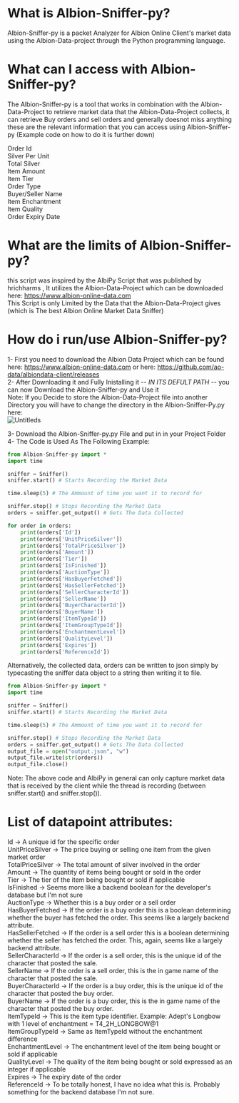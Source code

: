 # What is Albion-Sniffer-py?
Albion-Sniffer-py is a packet Analyzer for Albion Online Client's market data using the Albion-Data-project through the Python programming language.

# What can I access with Albion-Sniffer-py?
The Albion-Sniffer-py is a tool that works in combination with the Albion-Data-Project to retrieve market data that the Albion-Data-Project collects, it can retrieve Buy orders and sell orders and generally doesnot miss anything<br />
these are the relevant information that you can access using Albion-Sniffer-py (Example code on how to do it is further down)<br />

Order Id <br />
Silver Per Unit <br />
Total Silver <br />
Item Amount <br />
Item Tier <br />
Order Type <br />
Buyer/Seller Name <br />
Item Enchantment <br />
Item Quality <br />
Order Expiry Date <br />


# What are the limits of Albion-Sniffer-py?
this script was inspired by the AlbiPy Script that was published by hrichharms , It utilizes the Albion-Data-Project which can be downloaded here: https://www.albion-online-data.com <br />
This Script is only Limited by the Data that the Albion-Data-Project gives (which is The best Albion Online Market Data Sniffer) <br />

# How do i run/use Albion-Sniffer-py?
1- First you need to download the Albion Data Project which can be found here: https://www.albion-online-data.com or here: https://github.com/ao-data/albiondata-client/releases <br />
2- After Downloading it and Fully Inistalling it -- *IN ITS DEFULT PATH* -- you can now Download the Albion-Sniffer-py and Use it <br />
Note: If you Decide to store the Albion-Data-Project file into another Directory you will have to change the directory in the Albion-Sniffer-Py.py here: <br />
![Untitleds](https://github.com/user-attachments/assets/b15e260e-9396-40a0-9f52-1b90c425e22d)

3- Download the Albion-Sniffer-py.py File and put in in your Project Folder <br />
4- The Code is Used As The Following Example: <br />
```python
from Albion-Sniffer-py import *
import time

sniffer = Sniffer()
sniffer.start() # Starts Recording the Market Data

time.sleep(5) # The Ammount of time you want it to record for

sniffer.stop() # Stops Recording the Market Data
orders = sniffer.get_output() # Gets The Data Collected

for order in orders:
    print(orders['Id'])
    print(orders['UnitPriceSilver'])
    print(orders['TotalPriceSilver'])
    print(orders['Amount'])
    print(orders['Tier'])
    print(orders['IsFinished'])
    print(orders['AuctionType'])
    print(orders['HasBuyerFetched'])
    print(orders['HasSellerFetched'])
    print(orders['SellerCharacterId'])
    print(orders['SellerName'])
    print(orders['BuyerCharacterId'])
    print(orders['BuyerName'])
    print(orders['ItemTypeId'])
    print(orders['ItemGroupTypeId'])
    print(orders['EnchantmentLevel'])
    print(orders['QualityLevel'])
    print(orders['Expires'])
    print(orders['ReferenceId'])
```

Alternatively, the collected data, orders can be written to json simply by typecasting the sniffer data object to a string then writing it to file. <br />

```python
from Albion-Sniffer-py import *
import time

sniffer = Sniffer()
sniffer.start() # Starts Recording the Market Data

time.sleep(5) # The Ammount of time you want it to record for

sniffer.stop() # Stops Recording the Market Data
orders = sniffer.get_output() # Gets The Data Collected
output_file = open("output.json", "w")
output_file.write(str(orders))
output_file.close()
```
Note: The above code and AlbiPy in general can only capture market data that is received by the client while the thread is recording (between sniffer.start() and sniffer.stop()).

# List of datapoint attributes:
Id -> A unique id for the specific order <br />
UnitPriceSilver -> The price buying or selling one item from the given market order <br />
TotalPriceSilver -> The total amount of silver involved in the order <br />
Amount -> The quantity of items being bought or sold in the order <br />
Tier -> The tier of the item being bought or sold if applicable <br />
IsFinished -> Seems more like a backend boolean for the developer's database but I'm not sure <br />
AuctionType -> Whether this is a buy order or a sell order <br />
HasBuyerFetched -> If the order is a buy order this is a boolean determining whether the buyer has fetched the order. This seems like a largely backend attribute. <br />
HasSellerFetched -> If the order is a sell order this is a boolean determining whether the seller has fetched the order. This, again, seems like a largely backend attribute. <br />
SellerCharacterId -> If the order is a sell order, this is the unique id of the character that posted the sale. <br />
SellerName -> If the order is a sell order, this is the in game name of the character that posted the sale. <br />
BuyerCharacterId -> If the order is a buy order, this is the unique id of the character that posted the buy order. <br />
BuyerName -> If the order is a buy order, this is the in game name of the character that posted the buy order. <br />
ItemTypeId -> This is the item type identifier. Example: Adept's Longbow with 1 level of enchantment = T4_2H_LONGBOW@1 <br />
ItemGroupTypeId -> Same as ItemTypeId without the enchantment difference <br />
EnchantmentLevel -> The enchantment level of the item being bought or sold if applicable <br />
QualityLevel -> The quality of the item being bought or sold expressed as an integer if applicable <br />
Expires -> The expiry date of the order <br />
ReferenceId -> To be totally honest, I have no idea what this is. Probably something for the backend database I'm not sure. <br />

